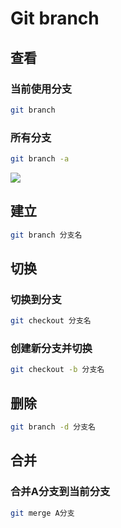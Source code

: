 <!--
 * @Description: 
 * @Version: 1.0
 * @Author: DaLao
 * @Email: dalao@xxx.com
 * @Date: 2021-03-17 18:20:22
 * @LastEditors: daLao
 * @LastEditTime: 2023-04-19 11:50:43
-->

# Git branch

## 查看

### 当前使用分支

```sh
git branch
```

### 所有分支

```sh
git branch -a
```

![](https://cdn.hurra.ltd/img/20220112081438.png)

## 建立

```sh
git branch 分支名
```

## 切换

### 切换到分支

```sh
git checkout 分支名
```

### 创建新分支并切换

```sh
git checkout -b 分支名
```

## 删除

```sh
git branch -d 分支名
```

## 合并

### 合并A分支到当前分支

```sh
git merge A分支
```

